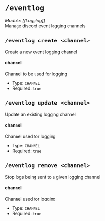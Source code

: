 # `/eventlog`
*Module: [[Logging]]*<br>
Manage discord event logging channels
## `/eventlog create <channel>`
Create a new event logging channel
#### channel
Channel to be used for logging
- Type: `CHANNEL`
- Required: `true`
## `/eventlog update <channel>`
Update an existing logging channel
#### channel
Channel used for logging
- Type: `CHANNEL`
- Required: `true`
## `/eventlog remove <channel>`
Stop logs being sent to a given logging channel
#### channel
Channel used for logging
- Type: `CHANNEL`
- Required: `true`
